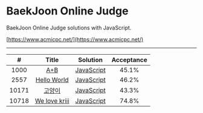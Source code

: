 # BaekJoon Online Judge
BaekJoon Online Judge solutions with JavaScript.

[https://www.acmicpc.net/](https://www.acmicpc.net/)

---

| # | Title | Solution | Acceptance |
|:---:|:---:|:---:|:---:|
| 1000 | [A+B](https://www.acmicpc.net/problem/1000) | [JavaScript](https://github.com/leesiyun/baekjoon-online-judge/tree/master/1000) | 45.1% |
| 2557 | [Hello World](https://www.acmicpc.net/problem/2557) | [JavaScript](https://github.com/leesiyun/baekjoon-online-judge/tree/master/2557) | 46.2% |
| 10171 | [고양이](https://www.acmicpc.net/problem/10171) | [JavaScript](https://github.com/leesiyun/baekjoon-online-judge/blob/master/10171) | 43.3% |
| 10718 | [We love kriii](https://www.acmicpc.net/problem/10718) | [JavaScript](https://github.com/leesiyun/baekjoon-online-judge/tree/master/2557) | 74.8% |